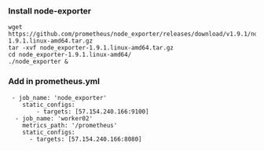 ### Install node-exporter

    wget https://github.com/prometheus/node_exporter/releases/download/v1.9.1/node_exporter-1.9.1.linux-amd64.tar.gz
    tar -xvf node_exporter-1.9.1.linux-amd64.tar.gz
    cd node_exporter-1.9.1.linux-amd64/
    ./node_exporter &


### Add in prometheus.yml

     - job_name: 'node_exporter'
        static_configs:
            - targets: [57.154.240.166:9100]
      - job_name: 'worker02'
        metrics_path: '/prometheus'
        static_configs:
          - targets: [57.154.240.166:8080]

